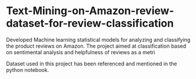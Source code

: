 # Text-Mining-on-Amazon-review-dataset-for-review-classification
Developed Machine learning statistical models for analyzing and classifying the product reviews on Amazon. 
The project aimed at classification based on sentimental analysis and helpfulness of reviews as a metri

Dataset used in this project has been referenced and mentioned in the python notebook.


